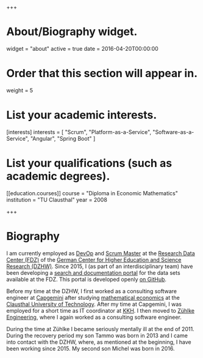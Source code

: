 +++
# About/Biography widget.
widget = "about"
active = true
date = 2016-04-20T00:00:00

# Order that this section will appear in.
weight = 5

# List your academic interests.
[interests]
interests = [
    "Scrum",
    "Platform-as-a-Service",
    "Software-as-a-Service",
    "Angular",
    "Spring Boot"
]

# List your qualifications (such as academic degrees).
[[education.courses]]
  course = "Diploma in Economic Mathematics"
  institution = "TU Clausthal"
  year = 2008

+++

# Biography

I am currently employed as [DevOp](https://en.wikipedia.org/wiki/DevOps) and [Scrum Master](https://www.scrumguides.org/scrum-guide.html#team-sm) at the [Research Data Center (FDZ)](https://fdz.dzhw.eu/en/index_html) of the [German Center for Higher Education and Science Research (DZHW)](https://www.dzhw.eu/en/index_html). Since 2015, I (as part of an interdisciplinary team) have been developing a [search and documentation portal](https://metadata.fdz.dzhw.eu/#!/en) for the data sets available at the FDZ. This portal is developed openly [on GitHub](https://github.com/dzhw/metadatamanagement).

Before my time at the DZHW, I first worked as a consulting software engineer at [Capgemini](https://www.capgemini.com/?georedirect_none=true) after studying [mathematical economics](https://en.wikipedia.org/wiki/Mathematical_economics) at the [Clausthal University of Technology](https://www.tu-clausthal.de/en/info/). After my time at Capgemini, I was employed for a short time as IT coordinator at [KKH](https://www.kkh.de/other-languages/willkommen-bei-der-kkh-englisch). I then moved to [Zühlke Engineering](https://www.zuehlke.com/de/en/), where I again worked as a consulting software engineer.

During the time at Zühlke I became seriously mentally ill at the end of 2011. During the recovery period my son Tammo was born in 2013 and I came into contact with the DZHW, where, as mentioned at the beginning, I have been working since 2015. My second son Michel was born in 2016.
